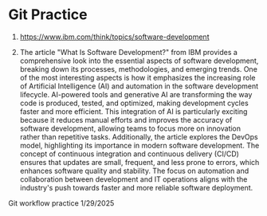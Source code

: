 # Git Practice
1. https://www.ibm.com/think/topics/software-development

2. The article "What Is Software Development?" from IBM provides a comprehensive look into the essential aspects of software development, breaking down its processes, methodologies, and emerging trends. One of the most interesting aspects is how it emphasizes the increasing role of Artificial Intelligence (AI) and automation in the software development lifecycle. AI-powered tools and generative AI are transforming the way code is produced, tested, and optimized, making development cycles faster and more efficient. This integration of AI is particularly exciting because it reduces manual efforts and improves the accuracy of software development, allowing teams to focus more on innovation rather than repetitive tasks. Additionally, the article explores the DevOps model, highlighting its importance in modern software development. The concept of continuous integration and continuous delivery (CI/CD) ensures that updates are small, frequent, and less prone to errors, which enhances software quality and stability. The focus on automation and collaboration between development and IT operations aligns with the industry's push towards faster and more reliable software deployment.


Git workflow practice 1/29/2025